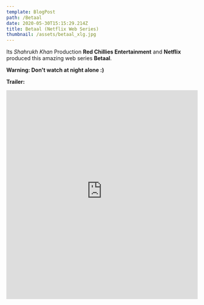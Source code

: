 ```yaml
---
template: BlogPost
path: /Betaal
date: 2020-05-30T15:15:29.214Z
title: Betaal (Netflix Web Series)
thumbnail: /assets/betaal_xlg.jpg
---
```

Its *Shahrukh Khan* Production **Red Chillies Entertainment** and **Netflix** produced this amazing web series **Betaal**. 

**Warning: Don't watch at night alone :)**

**Trailer:** 

<iframe width="100%" height="550px" src="https://www.youtube-nocookie.com/embed/YSEVaVc-nOo" frameborder="0" allow="accelerometer; autoplay; encrypted-media; gyroscope; picture-in-picture" allowfullscreen></iframe>
